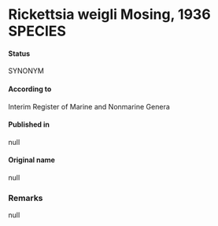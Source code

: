 # Rickettsia weigli Mosing, 1936 SPECIES

#### Status
SYNONYM

#### According to
Interim Register of Marine and Nonmarine Genera

#### Published in
null

#### Original name
null

### Remarks
null